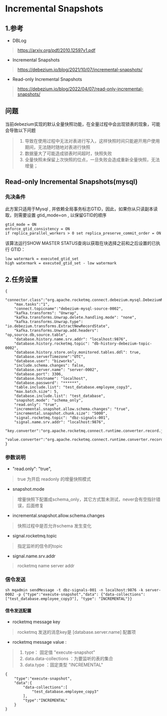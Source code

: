 # Incremental Snapshots

## 1.参考
- DBLog
> https://arxiv.org/pdf/2010.12597v1.pdf
- Incremental Snapshots
> https://debezium.io/blog/2021/10/07/incremental-snapshots/
- Read-only Incremental Snapshots
> https://debezium.io/blog/2022/04/07/read-only-incremental-snapshots/


## 问题 
当前debezium实现的默认全量快照功能，在全量过程中会出现锁表的现象，可能会导致以下问题
>1. 导致在使用过程中无法对表进行写入，这样快照时间只能避开用户使用期间，无法随时随地对表进行快照 
>2. 数据量大了可能造成锁表时间超时，快照失败
>3. 全量快照未保留上次快照的位点，一旦失败会造成重新全量快照，无法增量；

## Read-only Incremental Snapshots(mysql)

### 先决条件

此方案只适用于Mysql , 并依赖全局事务标志GTID，因此，如果你从只读副本读取，则需要设置 gtid_mode=on , 以保留GTID的顺序
```
gtid_mode = ON
enforce_gtid_consistency = ON
if replica_parallel_workers > 0 set replica_preserve_commit_order = ON
```
该算法运行SHOW MASTER STATUS查询以获取在块选择之前和之后设置的已执行 GTID：
```
low watermark = executed_gtid_set
high watermark = executed_gtid_set - low watermark
```

## 2.任务设置
```
{
    "connector.class":"org.apache.rocketmq.connect.debezium.mysql.DebeziumMysqlConnector",
    "max.tasks":"1",
    "connect.topicname":"debezium-mysql-source-0002",
    "kafka.transforms": "Unwrap",
    "kafka.transforms.Unwrap.delete.handling.mode": "none",
    "kafka.transforms.Unwrap.type": "io.debezium.transforms.ExtractNewRecordState",
    "kafka.transforms.Unwrap.add.headers": "op,source.db,source.table",
    "database.history.name.srv.addr": "localhost:9876",
    "database.history.rocketmq.topic": "db-history-debezium-topic-0002",
    "database.history.store.only.monitored.tables.ddl": true,
    "database.serverTimezone":"UTC",
    "database.user": "bizworks",
    "include.schema.changes": false,
    "database.server.name": "server-0002",
    "database.port": 3306,
    "database.hostname": "localhost",
    "database.password": "******",
    "table.include.list": "test_database.employee_copy3",
    "max.batch.size": 5,
    "database.include.list": "test_database",
    "snapshot.mode": "schema_only",
    "read.only": "true",
    "incremental.snapshot.allow.schema.changes": "true",
    "incremental.snapshot.chunk.size": "5000",
    "signal.rocketmq.topic": "dbz-signals-001",
    "signal.name.srv.addr": "localhost:9876",
    "key.converter":"org.apache.rocketmq.connect.runtime.converter.record.json.JsonConverter",
    "value.converter":"org.apache.rocketmq.connect.runtime.converter.record.json.JsonConverter"
}

```
### 参数说明
- "read.only": "true",
> true 为开启 readonly 的增量快照模式
- snapshot.mode
> 增量快照下配置成schema_only，其它方式暂未测试，never会有空指针错误，后面修复 
- incremental.snapshot.allow.schema.changes
> 快照过程中是否允许schema 发生变化
- signal.rocketmq.topic
> 指定监听的信令的topic
- signal.name.srv.addr
> rocketmq name server addr

### 信令发送

```
sh mqadmin sendMessage -t dbz-signals-001 -n localhost:9876 -k server-0002 -p {"type":"execute-snapshot","data": {"data-collections": ["test_database.employee_copy3"], "type": "INCREMENTAL"}}
```
#### 信令发送配置

- rocketmq message key
> rocketmq 发送的消息key是 [database.server.name] 配置项
- rocketmq message value :
> 1. type： 固定值  "execute-snapshot"
> 2. data.data-collections ：为要监听的表的集合
> 3. data.type ：固定类型 "INCREMENTAL"
> 
```
{
    "type":"execute-snapshot",
    "data":{
        "data-collections":[
            "test_database.employee_copy3"
        ],
        "type":"INCREMENTAL"
    }
}
```